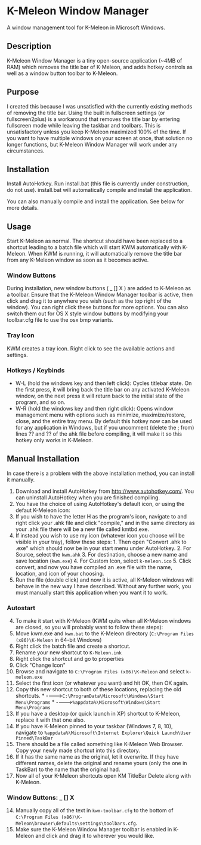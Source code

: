 # K-Meleon Window Manager
A window management tool for K-Meleon in Microsoft Windows.

## Description
K-Meleon Window Manager is a tiny open-source application (~4MB of RAM) which removes the title bar of K-Meleon, and adds hotkey controls as well as a window button toolbar to K-Meleon.

## Purpose
I created this because I was unsatisfied with the currently existing methods of removing the title bar. Using the built in fullscreen settings (or fullscreen2plus) is a workaround that removes the title bar by entering fullscreen mode while leaving the taskbar and toolbars. This is unsatisfactory unless you keep K-Meleon maximized 100% of the time. If you want to have multiple windows on your screen at once, that solution no longer functions, but K-Meleon Window Manager will work under any circumstances.

## Installation
Install AutoHotkey. Run install.bat (this file is currently under construction, do not use). install.bat will automatically compile and install the application.

You can also manually compile and install the application. See below for more details.

## Usage
Start K-Meleon as normal. The shortcut should have been replaced to a shortcut leading to a batch file which will start KWM automatically with K-Meleon. When KWM is running, it will automatically remove the title bar from any K-Meleon window as soon as it becomes active.

### Window Buttons
During installation, new window buttons ( _ [] X ) are added to K-Meleon as a toolbar. Ensure that the K-Meleon Window Manager toolbar is active, then click and drag it to anywhere you wish (such as the top right of the window). You can right click these buttons for more options. You can also switch them out for OS X style window buttons by modifying your toolbar.cfg file to use the osx bmp variants.

### Tray Icon
KWM creates a tray icon. Right click to see the available actions and settings.

### Hotkeys / Keybinds
* W-L (hold the windows key and then left click): Cycles titlebar state. On the first press, it will bring back the title bar on any activated K-Meleon window, on the next press it will return back to the initial state of the program, and so on.
* W-R (hold the windows key and then right click): Opens window management menu with options such as minimize, maximize/restore, close, and the entire tray menu. By default this hotkey now can be used for any application in Windows, but if you uncomment (delete the ; from) lines ?? and ?? of the ahk file before compiling, it will make it so this hotkey only works in K-Meleon.

## Manual Installation
In case there is a problem with the above installation method, you can install it manually.
1. Download and install AutoHotkey from http://www.autohotkey.com/. You can uninstall AutoHotkey when you are finished compiling.
2. You have the choice of using AutoHotkey's default icon, or using the defaut K-Meleon icon:
  1. If you wish to have the letter H as the program's icon, navigate to and right click your .ahk file and click "compile," and in the same directory as your .ahk file there will be a new file called kmtbd.exe.
  2. If instead you wish to use my icon (whatever icon you choose will be visible in your tray), follow these steps: 
    1. Then open "Convert .ahk to .exe" which should now be in your start menu under AutoHotkey.
    2. For Source, select the ```kwm.ahk```
    3. For destination, choose a new name and save location (```kwm.exe```)
    4. For Custom Icon, select ```k-meleon.ico```
    5. Click convert, and now you have compiled an .exe file with the name, location, and icon of your choosing.
3. Run the file (double click) and now it is active, all K-Meleon windows will behave in the new way I have described. Without any further work, you must manually start this application when you want it to work.
### Autostart
4. To make it start with K-Meleon (KWM quits when all K-Meleon windows are closed, so you will probably want to follow these steps):
  1. Move kwm.exe and ```kwm.bat``` to the K-Meleon directory (```C:\Program Files (x86)\K-Meleon``` in 64-bit Windows)
  2. Right click the batch file and create a shortcut.
  3. Rename your new shortcut to ```K-Meleon.ink```
  4. Right click the shortcut and go to properties
  5. Click "Change Icon"
  6. Browse and navigate to ```C:\Program Files (x86)\K-Meleon``` and select ```k-meleon.exe```
  7. Select the first icon (or whatever you want) and hit OK, then OK again.
  8. Copy this new shortcut to both of these locations, replacing the old shortcuts.
    * ---->```C:\ProgramData\Microsoft\Windows\Start Menu\Programs```
    * ---->```%appdata%\Microsoft\Windows\Start Menu\Programs```
  9. If you have a desktop (or quick launch in XP) shortcut to K-Meleon, replace it with that one also.
  10. If you have K-Meleon pinned to your taskbar (Windows 7, 8, 10), navigate to ```%appdata%\Microsoft\Internet Explorer\Quick Launch\User Pinned\TaskBar```
  11. There should be a file called something like K-Meleon Web Browser. Copy your newly made shortcut into this directory.
  12. If it has the same name as the original, let it overwrite. If they have different names, delete the original and rename yours (only the one in TaskBar) to the name that the original had.
  13. Now all of your K-Meleon shortcuts open KM TitleBar Delete along with K-Meleon.
### Window Buttons: _ [] X 
  14. Manually copy all of the text in ```kwm-toolbar.cfg``` to the bottom of ```C:\Program Files (x86)\K-Meleon\browser\defaults\settings\toolbars.cfg```.
  15. Make sure the K-Meleon Window Manager toolbar is enabled in K-Meleon and click and drag it to wherever you would like.
